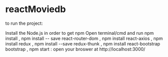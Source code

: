 # reactMoviedb

to run the project:

Install the Node.js in order to get npm
Open terminal/cmd and run npm install , 
npm install -- save react-router-dom  ,
npm install react-axios  ,
npm install redux  ,
npm install --save redux-thunk ,
npm install react-bootstrap bootstrap ,
npm start : open your broswer at  http://localhost:3000/


